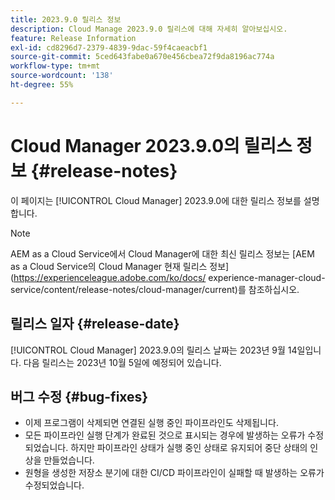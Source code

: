 ```yaml
---
title: 2023.9.0 릴리스 정보
description: Cloud Manage 2023.9.0 릴리스에 대해 자세히 알아보십시오.
feature: Release Information
exl-id: cd8296d7-2379-4839-9dac-59f4caeacbf1
source-git-commit: 5ced643fabe0a670e456cbea72f9da8196ac774a
workflow-type: tm+mt
source-wordcount: '138'
ht-degree: 55%

---
```


# Cloud Manager 2023.9.0의 릴리스 정보 {#release-notes}

이 페이지는 [!UICONTROL Cloud Manager] 2023.9.0에 대한 릴리스 정보를 설명합니다.

>[!NOTE]
>
>AEM as a Cloud Service에서 Cloud Manager에 대한 최신 릴리스 정보는 [AEM as a Cloud Service의 Cloud Manager 현재 릴리스 정보](https://experienceleague.adobe.com/ko/docs/ experience-manager-cloud-service/content/release-notes/cloud-manager/current)를 참조하십시오.

## 릴리스 일자 {#release-date}

[!UICONTROL Cloud Manager] 2023.9.0의 릴리스 날짜는 2023년 9월 14일입니다. 다음 릴리스는 2023년 10월 5일에 예정되어 있습니다.

## 버그 수정 {#bug-fixes}

* 이제 프로그램이 삭제되면 연결된 실행 중인 파이프라인도 삭제됩니다.
* 모든 파이프라인 실행 단계가 완료된 것으로 표시되는 경우에 발생하는 오류가 수정되었습니다. 하지만 파이프라인 상태가 실행 중인 상태로 유지되어 중단 상태의 인상을 만들었습니다.
* 원형을 생성한 저장소 분기에 대한 CI/CD 파이프라인이 실패할 때 발생하는 오류가 수정되었습니다.
